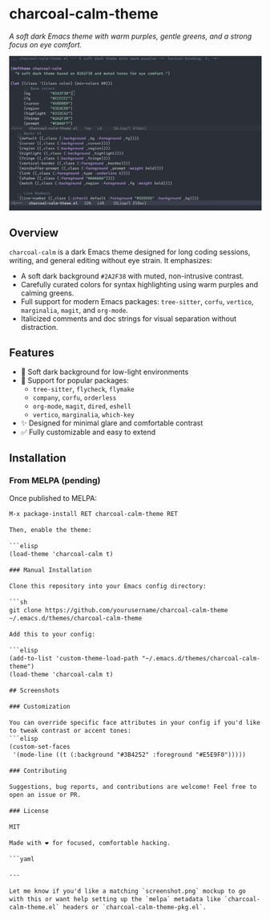 # charcoal-calm-theme

*A soft dark Emacs theme with warm purples, gentle greens, and a strong focus on eye comfort.*

![screenshot](screenshot.png)

## Overview

`charcoal-calm` is a dark Emacs theme designed for long coding sessions, writing, and general editing without eye strain. It emphasizes:

- A soft dark background `#2A2F38` with muted, non-intrusive contrast.
- Carefully curated colors for syntax highlighting using warm purples and calming greens.
- Full support for modern Emacs packages: `tree-sitter`, `corfu`, `vertico`, `marginalia`, `magit`, and `org-mode`.
- Italicized comments and doc strings for visual separation without distraction.

## Features

- 🌙 Soft dark background for low-light environments
- 🌈 Support for popular packages:
  - `tree-sitter`, `flycheck`, `flymake`
  - `company`, `corfu`, `orderless`
  - `org-mode`, `magit`, `dired`, `eshell`
  - `vertico`, `marginalia`, `which-key`
- ✨ Designed for minimal glare and comfortable contrast
- ✅ Fully customizable and easy to extend

## Installation

### From MELPA (pending)

Once published to MELPA:

```elisp
M-x package-install RET charcoal-calm-theme RET

Then, enable the theme:

```elisp
(load-theme 'charcoal-calm t)

### Manual Installation

Clone this repository into your Emacs config directory:

```sh
git clone https://github.com/yourusername/charcoal-calm-theme ~/.emacs.d/themes/charcoal-calm-theme

Add this to your config:

```elisp
(add-to-list 'custom-theme-load-path "~/.emacs.d/themes/charcoal-calm-theme")
(load-theme 'charcoal-calm t)

## Screenshots

### Customization

You can override specific face attributes in your config if you'd like to tweak contrast or accent tones:
```elisp
(custom-set-faces
 '(mode-line ((t (:background "#3B4252" :foreground "#E5E9F0")))))

### Contributing

Suggestions, bug reports, and contributions are welcome! Feel free to open an issue or PR.

### License

MIT

Made with ❤️ for focused, comfortable hacking.

```yaml

---

Let me know if you'd like a matching `screenshot.png` mockup to go with this or want help setting up the `melpa` metadata like `charcoal-calm-theme.el` headers or `charcoal-calm-theme-pkg.el`.
